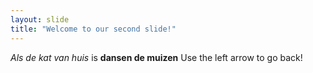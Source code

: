 ```yaml
---
layout: slide
title: "Welcome to our second slide!"
---
```

*Als de kat van huis* is
**dansen de muizen**
Use the left arrow to go back!
